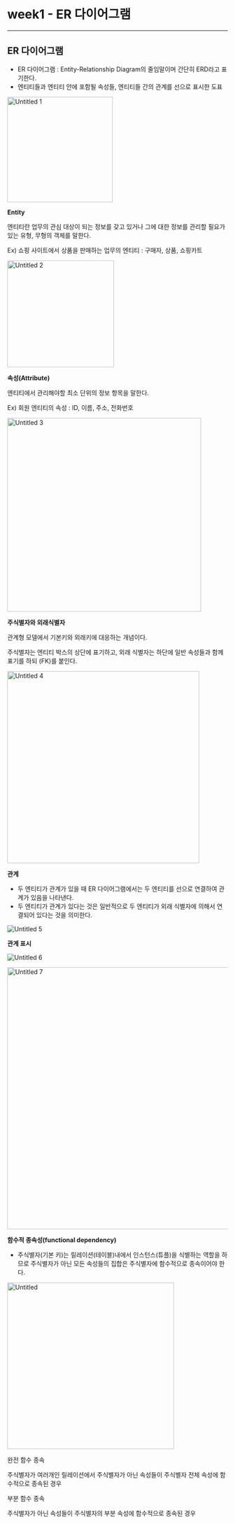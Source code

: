 # week1 - ER 다이어그램

---

## ER 다이어그램

- ER 다이어그램 : Entity-Relationship Diagram의 줄임말이며 간단히 ERD라고 표기한다.
- 엔티티들과 엔티티 안에 포함될 속성들, 엔티티들 간의 관계를 선으로 표시한 도표

<img width="241" alt="Untitled 1" src="https://github.com/Study-with-Spring/Study-with-JPA/assets/80103052/76b0a559-c9a0-4526-9ee8-3e41c44f604f">

**Entity**

엔티티란 업무의 관심 대상이 되는 정보를 갖고 있거나 그에 대한 정보를 관리할 필요가 있는 유형, 무형의 객체를 말한다.

Ex) 쇼핑 사이트에서 상품을 판매하는 업무의 엔티티 : 구매자, 상품, 쇼핑카트

<img width="244" alt="Untitled 2" src="https://github.com/Study-with-Spring/Study-with-JPA/assets/80103052/c2886a28-7d9d-4b96-b225-e0911fff18b0">

**속성(Attribute)**

엔티티에서 관리해야할 최소 단위의 정보 항목을 말한다.

Ex) 회원 엔티티의 속성 : ID, 이름, 주소, 전화번호

<img width="443" alt="Untitled 3" src="https://github.com/Study-with-Spring/Study-with-JPA/assets/80103052/0528d078-e2ee-4010-969e-4b0e09c28c60">

**주식별자와 외래식별자**

관계형 모델에서 기본키와 외래키에 대응하는 개념이다.

주식별자는 엔티티 박스의 상단에 표기하고, 외래 식별자는 하단에 일반 속성들과 함께 표기를 하되 (FK)를 붙인다.

<img width="439" alt="Untitled 4" src="https://github.com/Study-with-Spring/Study-with-JPA/assets/80103052/d7107db1-60ea-4f44-912d-342a7ed8ec40">

**관계**

- 두 엔티티가 관계가 있을 때 ER 다이어그램에서는 두 엔티티를 선으로 연결하여 관계가 있음을 나타낸다.
- 두 엔티티가 관계가 있다는 것은 일반적으로 두 엔티티가 외래 식별자에 의해서 연결되어 있다는 것을 의미한다.

![Untitled 5](https://github.com/Study-with-Spring/Study-with-JPA/assets/80103052/80b4ded7-3b75-4d54-828d-d3fc536882e3)

**관계 표시**

![Untitled 6](https://github.com/Study-with-Spring/Study-with-JPA/assets/80103052/7f60dae7-53b3-46d4-9d96-372df5c09865)

<img width="599" alt="Untitled 7" src="https://github.com/Study-with-Spring/Study-with-JPA/assets/80103052/ec430c0f-a629-4cd9-bbba-047c708e86e2">

**함수적 종속성(functional dependency)**

- 주식별자(기본 키)는 릴레이션(테이블)내에서 인스턴스(튜플)을 식별하는 역할을 하므로 주식별자가 아닌 모든 속성들의 집합은 주식별자에 함수적으로 종속이어야 한다.

<img width="381" alt="Untitled" src="https://github.com/Study-with-Spring/Study-with-JPA/assets/80103052/f5745495-4550-4441-a0e9-f68ad7908d98">

완전 함수 종속

주식별자가 여러개인 릴레이션에서 주식별자가 아닌 속성들이 주식별자 전체 속성에 함수적으로 종속된 경우

부분 함수 종속

주식별자가 아닌 속성들이 주식별자의 부분 속성에 함수적으로 종속된 경우
